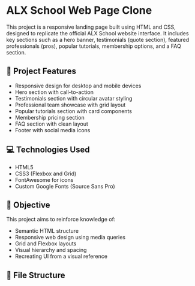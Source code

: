 # ALX School Web Page Clone

This project is a responsive landing page built using HTML and CSS, designed to replicate the official ALX School website interface. It includes key sections such as a hero banner, testimonials (quote section), featured professionals (pros), popular tutorials, membership options, and a FAQ section.

## 📌 Project Features

- Responsive design for desktop and mobile devices
- Hero section with call-to-action
- Testimonials section with circular avatar styling
- Professional team showcase with grid layout
- Popular tutorials section with card components
- Membership pricing section
- FAQ section with clean layout
- Footer with social media icons

## 💻 Technologies Used

- HTML5
- CSS3 (Flexbox and Grid)
- FontAwesome for icons
- Custom Google Fonts (Source Sans Pro)

## 🎯 Objective

This project aims to reinforce knowledge of:

- Semantic HTML structure
- Responsive web design using media queries
- Grid and Flexbox layouts
- Visual hierarchy and spacing
- Recreating UI from a visual reference

## 📂 File Structure

